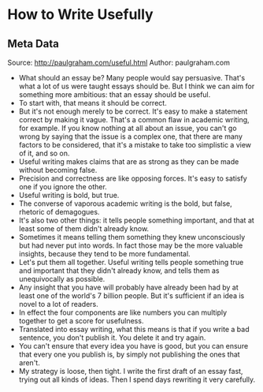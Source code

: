 # How to Write Usefully

## Meta Data

Source:  http://paulgraham.com/useful.html 
Author: paulgraham.com

- What should an essay be? Many people would say persuasive. That's what a lot of us were taught essays should be. But I think we can aim for something more ambitious: that an essay should be useful.
- To start with, that means it should be correct.
- But it's not enough merely to be correct. It's easy to make a statement correct by making it vague. That's a common flaw in academic writing, for example. If you know nothing at all about an issue, you can't go wrong by saying that the issue is a complex one, that there are many factors to be considered, that it's a mistake to take too simplistic a view of it, and so on.
- Useful writing makes claims that are as strong as they can be made without becoming false.
- Precision and correctness are like opposing forces. It's easy to satisfy one if you ignore the other.
- Useful writing is bold, but true.
- The converse of vaporous academic writing is the bold, but false, rhetoric of demagogues.
- It's also two other things: it tells people something important, and that at least some of them didn't already know.
- Sometimes it means telling them something they knew unconsciously but had never put into words. In fact those may be the more valuable insights, because they tend to be more fundamental.
- Let's put them all together. Useful writing tells people something true and important that they didn't already know, and tells them as unequivocally as possible.
- Any insight that you have will probably have already been had by at least one of the world's 7 billion people. But it's sufficient if an idea is novel to a lot of readers.
- In effect the four components are like numbers you can multiply together to get a score for usefulness.
- Translated into essay writing, what this means is that if you write a bad sentence, you don't publish it. You delete it and try again.
- You can't ensure that every idea you have is good, but you can ensure that every one you publish is, by simply not publishing the ones that aren't.
- My strategy is loose, then tight. I write the first draft of an essay fast, trying out all kinds of ideas. Then I spend days rewriting it very carefully.
